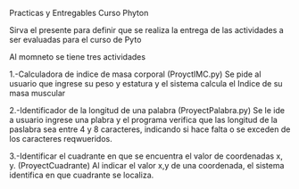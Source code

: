 Practicas y Entregables Curso Phyton

Sirva el presente para definir que se realiza la entrega de las actividades a ser evaluadas para el curso de Pyto

Al momneto se tiene tres actividades

1.-Calculadora de indice de masa corporal (ProyctIMC.py)
    Se pide al usuario que ingrese su peso y estatura y el sistema calcula el Indice de su masa muscular

2.-Identificador de la longitud de una palabra (ProyectPalabra.py)
    Se le ide a usuario ingrese una plabra y el programa verifica que las longitud de la paslabra sea entre 4 y 8 caracteres, indicando si hace falta o se exceden de los caracteres reqwueridos.

3.-Identificar el cuadrante en que se encuentra el valor de coordenadas x, y.  (ProyectCuadrante)
    Al indicar el valor x,y de una coordenada, el sistema identifica en que cuadrante se localiza.

